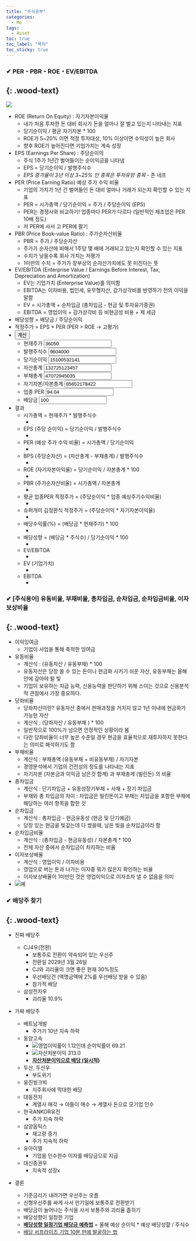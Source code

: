 ```yaml
---
title: "주식공부"
categories:
  - Me
tags:
  - Asset
toc: true
toc_label: "목차"
toc_sticky: true
---
```


### ✔ PER・PBR・ROE・EV/EBITDA
{: .wood-text}
---

![](/assets/images/me/2020-12-27-me-it-business3-1.png)
<br>
- ROE  (Return On Equity) : 자기자본이익율
  - 내가 처음 투자한 돈 대비 회사가 돈을 얼마나 잘 벌고 있는지 나타내는 지표
  - 당기순이익 / 평균 자기자본 * 100
  - ROE가 5~20% 이면 적정 투자대상, 10% 이상이면 수익성이 높은 회사
  - 향후 ROE가 높아진다면 기업가치는 계속 성장
- EPS (Earnings Per Share) : 주당순이익
  - 주식 1주가 1년간 벌어들이는 순이익금을 나타냄
  - EPS = 당기순이익 / 발행주식수 
  - <cite>EPS 증가율이 3년 이상 3~25% 인 종목은 투자유망 종목</cite> - 존 네프
- PER (Price Earning Ratio) 예상 주가 수익 비율
  - 기업의 가치가 1년 간 벌어들인 돈 대비 얼마나 거래가 되는지 확인할 수 있는 지표
  - PER = 시가총액 / 당기순이익 = 주가 / 주당순이익 (EPS)
  - PER는 경쟁사와 비교하기! 업종마다 PER가 다르다 (일반적인 제조업은 PER 10배 정도)
  - 저 PER에 사서 고 PER에 팔기
- PBR (Price Book-value Ratio) : 주가순자산비율
  - PBR = 주가 / 주당순자산
  - 주가가 순자산에 비해서 1주당 몇 배에 거래되고 있는지 확인할 수 있는 지표
  - 수치가 낮을수록 회사 가치는 저평가
  - 1미만의 수치 = 주가가 장부상의 순자산가치에도 못 미친다는 뜻
- EV/EBITDA (Enterprise Value / Earnings Before Interest, Tax, Depreciation and Amortization)
  - EV는 기업가치 (Enterprise Value)를 의미함
  - EBITDA는 이자비용, 법인세, 유무형자산, 감가상각비를 반영하기 전의 이익을 말함
  - EV = 시가총액 + 순차입금 (총차입금 - 현금 및 투자유가증권)
  - EBITDA = 영업이익 + 감가상각비 등 비현금성 비용 + 제 세금
- 배당성향 = 배당금 / 주당순이익
- 적정주가 = EPS * PER (PER > ROE → 고평가)
- <button id="stockCalc">계산</button>
  - 현재주가 <input type="text" name="stkpc" placeholder="36050" value="36050" />
  - 발행주식수 <input type="text" name="pblicteStockCnt"  placeholder="9604000" value="9604000" />
  - 당기순이익 <input type="text" name="ntpfThstrm" placeholder="15100532141" value="15100532141" />
  - 자산총계 <input type="text" name="assetsTotamt" placeholder="132725123457" value="132725123457" />
  - 부채총계 <input type="text" name="debtTotamt" placeholder="47072945035" value="47072945035" />
  - 자기자본/자본총계 <input type="text" name="ecptl" placeholder="85652178422" value="85652178422" />
  - 업종 PER <input type="text" name="indutyPer" placeholder="94.04" value="94.04" />
  - 배당금 <input type="text" name="dvdnd" placeholder="100" value="100" />
- 결과
  - 시가총액 = 현재주가 * 발행주식수
    - <font color="red"><span id="mktcTotamt"></span></font>
  - EPS (주당 순이익) = 당기순이익 / 발행주식수
    - <font color="red"><span id="eps"></span></font>
  - PER (예상 주가 수익 비율) = 시가총액 / 당기순이익
    - <font color="red"><span id="per"></span></font>
  - BPS (주당순자산) = (자산총계 - 부채총계) / 발행주식수
    - <font color="red"><span id="bps"></span></font>
  - ROE (자기자본이익율) = 당기순이익 / 자본총계 * 100
    - <font color="red"><span id="roe"></span></font>
  - PBR (주가순자산비율) = 시가총액 / 자본총계
    - <font color="red"><span id="pbr"></span></font>
  - 평균 업종PER 적정주가 = (주당순이익 * 업종 예상주기수익비율)
    - <font color="red"><span id="proprtStkpcByIndutyPer"></span></font>
  - 슈퍼개미 김정환식 적정주가 = (주당순이익 * 자기자본이익율)
    - <font color="red"><span id="proprtStkpcByEpsRoe"></span></font>
  - 배당수익률(%) = (배당금 * 현재주가) * 100
    - <font color="red"><span id="alotErnrt"></span></font>
  - 배당성향 = (배당금 * 주식수) / 당기순이익 * 100
    - <font color="red"><span id="alotIncln"></span></font>
  - EV/EBITDA
    - <font color="red"><span id="evEbitda"></span></font>
  - EV (기업가치)
    - <font color="red"><span id="ev"></span></font>
  - EBITDA
    - <font color="red"><span id="ebitda"></span></font>


### ✔ [주식용어] 유동비율, 부채비율, 총차입금, 순차입금, 순차입금비율, 이자보상비율
{: .wood-text}
---
- 이익잉여금
  - 기업이 사업을 통해 축적한 잉여금
- 유동비율
  - 계산식 : (유동자산 / 유동부채) * 100
  - 유동자산은 당장 쓸 수 있는 돈이나 현금화 시키기 쉬운 자산, 유동부채는 올해안에 갚아야 될 빛
  - 기업이 보유하는 지급 능력, 신용능력을 판단하기 위해 스이는 것으로 신용분석적 관점에서 가장 중요하다.
- 당좌비율
  - 당좌자산이란? 유동자산 중에서 판매과정을 거치지 않고 1년 이내에 현금화가 가능한 자산
  - 계산식 : (당좌자산 / 유동부채 ) * 100
  - 일반적으로 100%가 넘으면 안정적인 상황이라 봄
  - 다만 당좌비율이 너무 높은 수준일 경우 현금을 효율적으로 재투자하지 못한다는 의미로 해석하기도 함
- 부채비율
  - 계산식 : 부채총액 (유동부채 + 비유동부채) / 자기자본
  - 경영분석에서 기업의 건전성의 정도를 나타내는 지표
  - 자기자본 (자본금과 이익금 남은것 합계) 과 부채총계 (빌린돈) 의 비율
- 총차입금
  - 계산식 : 단기차입금 + 유동성장기부채 + 사채 + 장기 차입금
  - 부채와 총 차입금의 차이 : 차입금은 빌린돈이고 부채는 차입금을 포함한 부채에 해당하는 여러 항목을 합한 것
- 순차입금
  - 계산식 : 총차입금 - 현금유동성 (현금 및 단기예금)
  - 당장 있는 현금을 빛갚는데 다 썼을때, 남은 빛을 순차입금이라 함
- 순차입금비율
  - 계산식 : (총차입금 - 현금유동성) / 자본총계 * 100
  - 전체 자산 중에서 순차입금이 차지하는 비율
- 이자보상배율
  - 계산식 : 영업이익 / 이자비용
  - 영업으로 버는 돈과 나가는 이자중 뭐가 많은지 확인하는 비율
  - 이자보상배율이 1미만인 것은 영업이익으로 이자조차 낼 수 없음을 의미
- ![예](/assets/images/me/2020-12-27-me-it-business3-2.png)


### ✔ 배당주 찾기
{: .wood-text}
---
- 진짜 배당주
  - CJ4우(전환)
    - 보통주로 전환이 약속되어 있는 우선주
    - 전환일 2029년 3월 26일
    - CJ와 괴리율이 크면 좋은 현재 30%정도
    - 우선배당건 (액명금액에 2%를 우선배당 받을 수 있음)
    - 참가적 배당
  - 삼성전자우
    - 괴리율 10.9%

- 가짜 배당주
  - 베트남개발
    - 주가가 10년 지속 하락
  - 동양고속
    - ![영업이익률이 1.12인데 순이익률이 69.21](/assets/images/me/2020-12-27-me-it-business3-3.png)
    - ![자산처분이익 313.0](/assets/images/me/2020-12-27-me-it-business3-4.png)
    - **<u>자산처분이익으로 배당 (일시적)</u>**
  - 두산, 두산우
    - 부도위기
  - 웅진씽크빅
    - 지주회사에 막대한 배당
  - 대동전자
    - 계열사 매각 → 아들이 매수 → 계열사 돈으로 모기업 인수
  - 한국ANKOR유전
    - 주가 지속 하락
  - 삼양옵틱스
    - 재고량 증가
    - 주가 지속적 하락
  - 유아이엘
    - 기업을 인수한수 이자를 배당금으로 지급
  - 대신증권우
    - 지속적 성장x

- 결론
  - 기준금리가 내려가면 우선주는 오름
  - 신형우선주를 싸게 사서 만기일에 보통주로 전환받기
  - 배당금이 늘어나는 주식을 사서 보통주와 괴리율 좁히기
  - 배당성향이 일정한 기업
  - **<u>배당성향 일정기업 배당금 예측법</u>** = 올해 예상 순이익 * 예상 배당성햘 / 주식수
  - [배당 서프라이즈 기업 10분 만에 발굴하는 법](/darant/darant-playlist1/)